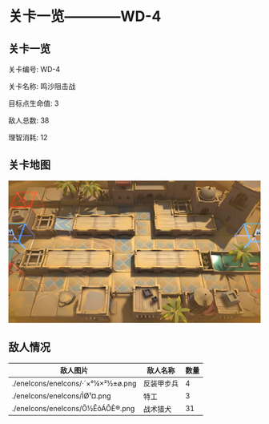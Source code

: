 # 关卡一览————WD-4


## 关卡一览

关卡编号: WD-4

关卡名称: 鸣沙阻击战

目标点生命值: 3

敌人总数: 38

理智消耗: 12


## 关卡地图
![WD-4](./oprMap/WD-4.png)

## 敌人情况

| 敌人图片 | 敌人名称 | 数量  |
|---------|-----|-----|
| ./eneIcons/eneIcons/·´×°¼×²½±ø.png| 反装甲步兵  |   4  |
| ./eneIcons/eneIcons/ÌØ¹¤.png| 特工  |   3  |
| ./eneIcons/eneIcons/Õ½ÊõÁÔÈ®.png| 战术猎犬  |   31  |
